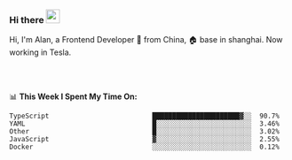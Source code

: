 ### Hi there <img src="https://media.giphy.com/media/hvRJCLFzcasrR4ia7z/giphy.gif" width="25px">

<!-- ![visitors](https://visitor-badge.glitch.me/badge?page_id=dislfyer.dislfyer) -->

Hi, I'm Alan, a Frontend Developer 🚀 from China, 🏠 base in shanghai. Now working in Tesla.

<br/>
<br/>

📊 **This Week I Spent My Time On:**


<!--START_SECTION:waka-->

```text
TypeScript                          ██████████████████████▓░░  90.7%
YAML                                █░░░░░░░░░░░░░░░░░░░░░░░░  3.46%
Other                               █░░░░░░░░░░░░░░░░░░░░░░░░  3.02%
JavaScript                          ▓░░░░░░░░░░░░░░░░░░░░░░░░  2.55%
Docker                              ░░░░░░░░░░░░░░░░░░░░░░░░░  0.12%
```

<!--END_SECTION:waka-->

<!--
**About Me:**
 -->
